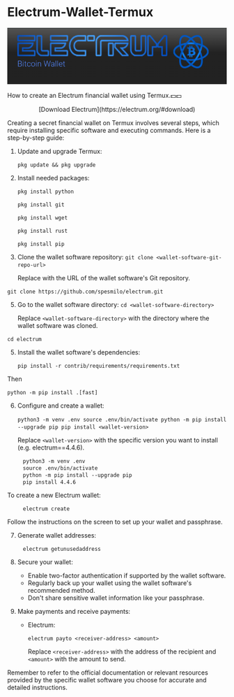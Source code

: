 # Electrum-Wallet-Termux

![alt-text](/Screenshot_20230921_112428.png)

How to create an Electrum financial wallet using Termux.💵💵

 <p align="center"> [Download Electrum](https://electrum.org/#download) </p>


Creating a secret financial wallet on Termux involves several steps, which require installing specific software and executing commands. Here is a step-by-step guide:

1. Update and upgrade Termux:
   ```
   pkg update && pkg upgrade
   ```

2. Install needed packages:
   ```
   pkg install python
   ```
   ```
   pkg install git
   ```
   ```
   pkg install wget
   ```
   ```
   pkg install rust
   ```
   ```
   pkg install pip
   ```

3. Clone the wallet software repository:
   `
   git clone <wallet-software-git-repo-url>
   `

   Replace <wallet-software-git-repo-url> with the URL of the wallet software's Git repository.
   
```
git clone https://github.com/spesmilo/electrum.git
```

5. Go to the wallet software directory:
   `
   cd <wallet-software-directory>
   `

   Replace `<wallet-software-directory>` with the directory where the wallet software was cloned.

```
cd electrum
```

5. Install the wallet software's dependencies:
   ```
   pip install -r contrib/requirements/requirements.txt
   ```

Then


   ```
   python -m pip install .[fast]
   ```

6. Configure and create a wallet:


     `python3 -m venv .env
     source .env/bin/activate
     python -m pip install --upgrade pip
     pip install <wallet-version>`
     

     Replace `<wallet-version>` with the specific version you want to install (e.g. electrum==4.4.6).


```
     python3 -m venv .env
     source .env/bin/activate
     python -m pip install --upgrade pip
     pip install 4.4.6
```

To create a new Electrum wallet:

```
     electrum create
```

Follow the instructions on the screen to set up your wallet and passphrase.

7. Generate wallet addresses:

```
     electrum getunusedaddress
```

8. Secure your wallet:
   - Enable two-factor authentication if supported by the wallet software.
   - Regularly back up your wallet using the wallet software's recommended method.
   - Don't share sensitive wallet information like your passphrase.

9. Make payments and receive payments:

   - Electrum:
     ```
     electrum payto <receiver-address> <amount>
     ```

     Replace `<receiver-address>` with the address of the recipient and `<amount>` with the amount to send.

Remember to refer to the official documentation or relevant resources provided by the specific wallet software you choose for accurate and detailed instructions.
